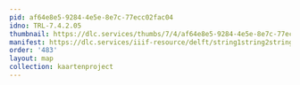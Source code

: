 ```yaml
---
pid: af64e8e5-9284-4e5e-8e7c-77ecc02fac04
idno: TRL-7.4.2.05
thumbnail: https://dlc.services/thumbs/7/4/af64e8e5-9284-4e5e-8e7c-77ecc02fac04/full/400,339/0/default.jpg
manifest: https://dlc.services/iiif-resource/delft/string1string2string3/kaartenproject-2007/TRL-7.4.2.05
order: '483'
layout: map
collection: kaartenproject
---
```

